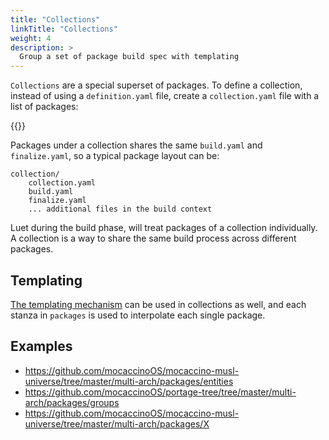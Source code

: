```yaml
---
title: "Collections"
linkTitle: "Collections"
weight: 4
description: >
  Group a set of package build spec with templating
---
```


`Collections` are a special superset of packages. To define a collection, instead of using a `definition.yaml` file, create a `collection.yaml` file with a list of packages:

{{<githubembed repo="mudler/luet" file="tests/fixtures/shared_templates/test/collection.yaml" lang="yaml">}}

Packages under a collection shares the same `build.yaml` and `finalize.yaml`, so a typical package layout can be:

```
collection/
    collection.yaml
    build.yaml
    finalize.yaml
    ... additional files in the build context
```

Luet during the build phase, will treat packages of a collection individually. A collection is a way to share the same build process across different packages.

## Templating

[The templating mechanism](/docs/concepts/packages/templates) can be used in collections as well, and each stanza in `packages` is used to interpolate each single package. 

## Examples

- https://github.com/mocaccinoOS/mocaccino-musl-universe/tree/master/multi-arch/packages/entities
- https://github.com/mocaccinoOS/portage-tree/tree/master/multi-arch/packages/groups
- https://github.com/mocaccinoOS/mocaccino-musl-universe/tree/master/multi-arch/packages/X
